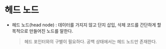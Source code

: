 # 헤드 노드

- 헤드 노드(head node) : 데이터를 가지지 않고 단지 삽입, 삭제 코드를 간단하게 할 목적으로 만들어진 노드를 말한다.

    > 헤드 포인터와의 구별이 필요하다.
    > 공백 상태에서는 헤드 노드만 존재한다.